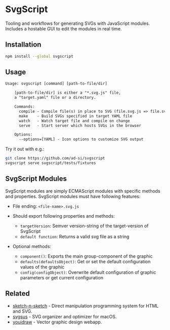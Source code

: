 # SvgScript

Tooling and workflows for generating SVGs with JavaScript modules.
Includes a hostable GUI to edit the modules in real time.


## Installation

```sh
npm install --global svgscript
```


## Usage

```txt
Usage: svgscript [command] [path-to-file/dir]

    [path-to-file/dir] is either a "*.svg.js" file,
    a "target.yaml" file or a directory.

    Commands:
      compile - Compile file(s) in place to SVG (file.svg.js => file.svg)
      make    - Build SVGs specified in target YAML file
      watch   - Watch target file and compile on change
      serve   - Start server which hosts SVGs in the browser

    Options:
      --options=[YAML] - Icon options to customize SVG output
```

Try it out with e.g.:

```sh
git clone https://github.com/ad-si/svgscript
svgscript serve svgscript/tests/fixtures
```


## SvgScript Modules

SvgScript modules are simply ECMAScript modules
with specific methods and properties.
SvgScript modules must have following features:

- File ending: `<file-name>.svg.js`
- Should export following properties and methods:
  - `targetVersion`: Semver version-string of the target-version of SvgScript
  - `default function`: Returns a valid svg file as a string

- Optional methods:
  - `component()`: Exports the main group-component of the graphic
  - `defaults(defaultsObject)`:
      Get or set the default configuration values of the graphic
  - `config(configObject)`:
      Overwrite default configuration of graphic parameters
      or get current configuration


## Related

- [sketch-n-sketch] - Direct manipulation programming system for HTML and SVG.
- [svgsus] - SVG organizer and optimizer for macOS.
- [youidraw] - Vector graphic design webapp.

[sketch-n-sketch]: https://ravichugh.github.io/sketch-n-sketch
[svgsus]: http://www.svgs.us
[youidraw]: https://site.youidraw.com
